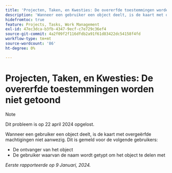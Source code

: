```yaml
---
title: 'Projecten, Taken, en Kwesties: De overerfde toestemmingen worden niet getoond'
description: 'Wanneer een gebruiker een object deelt, is de kaart met overgeërfde machtigingen niet aanwezig. '
hidefromtoc: true
feature: Projects, Tasks, Work Management
exl-id: 47ec3dca-b3fb-4347-9ecf-c7e729c36ef4
source-git-commit: 4a2f09f2f116dfdb2a91f61d83422dc54158f4fd
workflow-type: tm+mt
source-wordcount: '86'
ht-degree: 0%

---
```


# Projecten, Taken, en Kwesties: De overerfde toestemmingen worden niet getoond

>[!NOTE]
>
>Dit probleem is op 22 april 2024 opgelost.

Wanneer een gebruiker een object deelt, is de kaart met overgeërfde machtigingen niet aanwezig. Dit is gemeld voor de volgende gebruikers:

* De ontvanger van het object
* De gebruiker waarvan de naam wordt getypt om het object te delen met

_Eerste rapporteerde op 9 Januari, 2024._
